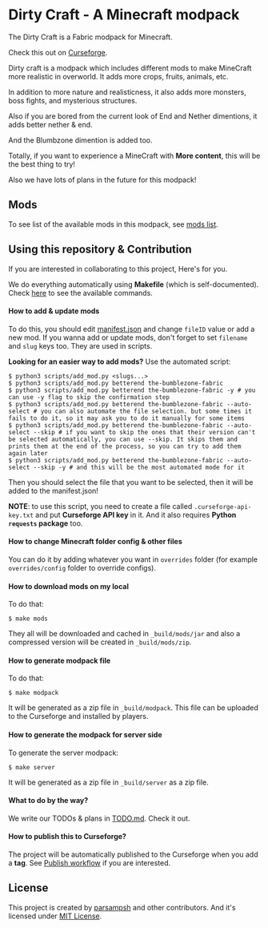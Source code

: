 # Dirty Craft - A Minecraft modpack
The Dirty Craft is a Fabric modpack for Minecraft.

Check this out on [Curseforge](https://www.curseforge.com/minecraft/modpacks/dirty_craft/).

Dirty craft is a modpack which includes different mods to make MineCraft more realistic in overworld.
It adds more crops, fruits, animals, etc.

In addition to more nature and realisticness, it also adds more monsters, boss fights, and mysterious structures.

Also if you are bored from the current look of End and Nether dimentions, it adds better nether & end.

And the Blumbzone dimention is added too.

Totally, if you want to experience a MineCraft with **More content**, this will be the best thing to try!

Also we have lots of plans in the future for this modpack!

## Mods
To see list of the available mods in this modpack, see [mods list](MODS.md).

## Using this repository & Contribution
If you are interested in collaborating to this project,
Here's for you.

We do everything automatically using **Makefile** (which is self-documented).
Check [here](HOW-TO-USE-MAKEFILE.md) to see the available commands.

#### How to add & update mods
To do this, you should edit [manifest.json](manifest.json)
and change `fileID` value or add a new mod.
If you wanna add or update mods, don't forget to set `filename` and `slug` keys too.
They are used in scripts.

**Looking for an easier way to add mods?** Use the automated script:

```shell
$ python3 scripts/add_mod.py <slugs...>
$ python3 scripts/add_mod.py betterend the-bumblezone-fabric
$ python3 scripts/add_mod.py betterend the-bumblezone-fabric -y # you can use -y flag to skip the confirmation step
$ python3 scripts/add_mod.py betterend the-bumblezone-fabric --auto-select # you can also automate the file selection. but some times it fails to do it, so it may ask you to do it manually for some items
$ python3 scripts/add_mod.py betterend the-bumblezone-fabric --auto-select --skip # if you want to skip the ones that their version can't be selected automatically, you can use --skip. It skips them and prints them at the end of the process, so you can try to add them again later
$ python3 scripts/add_mod.py betterend the-bumblezone-fabric --auto-select --skip -y # and this will be the most automated mode for it
```

Then you should select the file that you want to be selected, then it will be added to the manifest.json!

**NOTE**: to use this script, you need to create a file called `.curseforge-api-key.txt` and put **Curseforge API key** in it.
And it also requires **Python `requests` package** too.

#### How to change Minecraft folder config & other files
You can do it by adding whatever you want in `overrides` folder (for example `overrides/config` folder to override configs).

#### How to download mods on my local
To do that:

```shell
$ make mods
```

They all will be downloaded and cached in `_build/mods/jar`
and also a compressed version will be created in `_build/mods/zip`.

#### How to generate modpack file
To do that:

```shell
$ make modpack
```

It will be generated as a zip file in `_build/modpack`.
This file can be uploaded to the Curseforge and installed by players.

#### How to generate the modpack for server side
To generate the server modpack:

```shell
$ make server
```

It will be generated as a zip file in `_build/server` as a zip file.

#### What to do by the way?
We write our TODOs & plans in [TODO.md](TODO.md). Check it out.

#### How to publish this to Curseforge?
The project will be automatically published to the Curseforge when you add a **tag**.
See [Publish workflow](.github/workflows/publish.yml) if you are interested.

## License
This project is created by [parsampsh](https://github.com/parsampsh) and other contributors.
And it's licensed under [MIT License](LICENSE).
